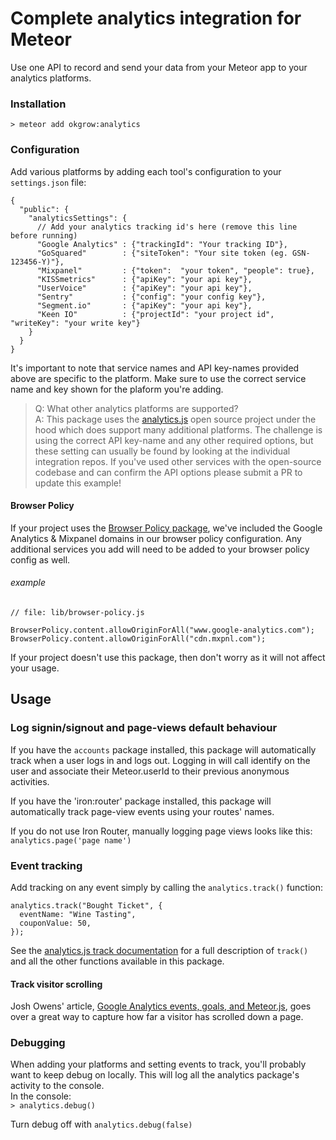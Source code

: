 # Complete analytics integration for Meteor
Use one API to record and send your data from your Meteor app to your analytics platforms. 

### Installation

`> meteor add okgrow:analytics`

### Configuration

Add various platforms by adding each tool's configuration to your `settings.json` file:

```
{
  "public": {
    "analyticsSettings": {
      // Add your analytics tracking id's here (remove this line before running)
      "Google Analytics" : {"trackingId": "Your tracking ID"},
      "GoSquared"        : {"siteToken": "Your site token (eg. GSN-123456-Y)"},
      "Mixpanel"         : {"token":  "your token", "people": true},
      "KISSmetrics"      : {"apiKey": "your api key"},
      "UserVoice"        : {"apiKey": "your api key"},
      "Sentry"           : {"config": "your config key"},
      "Segment.io"       : {"apiKey": "your api key"},
      "Keen IO"          : {"projectId": "your project id", "writeKey": "your write key"}
    }
  }
}
```

It's important to note that service names and API key-names provided above are specific to the platform. Make sure to use the correct service name and key shown for the plaform you're adding.

> Q: What other analytics platforms are supported?  
A: This package uses the [analytics.js](https://segment.com/docs/libraries/analytics.js/) open source project under the hood which does support many additional platforms. The challenge is using the correct API key-name and any other required options, but these setting can usually be found by looking at the individual integration repos. If you've used other services with the open-source codebase and can confirm the API options please submit a PR to update this example! 

#### Browser Policy

If your project uses the [Browser Policy package](https://atmospherejs.com/meteor/browser-policy), we've included the Google Analytics & Mixpanel domains in our browser policy configuration. Any additional services you add will need to be added to your browser policy config as well.

###### example
```
// file: lib/browser-policy.js

BrowserPolicy.content.allowOriginForAll("www.google-analytics.com");
BrowserPolicy.content.allowOriginForAll("cdn.mxpnl.com");
```

If your project doesn't use this package, then don't worry as it will not affect your usage.

## Usage

### Log signin/signout and page-views default behaviour

If you have the `accounts` package installed, this package will automatically track when a user logs in and logs out. Logging in will call identify on the user and associate their Meteor.userId to their previous anonymous activities.

If you have the 'iron:router' package installed, this package will automatically track page-view events using your routes' names.

If you do not use Iron Router, manually logging page views looks like this: `analytics.page('page name')`

### Event tracking

Add tracking on any event simply by calling the `analytics.track()` function:

```
analytics.track("Bought Ticket", {
  eventName: "Wine Tasting",
  couponValue: 50,
});
```

See the [analytics.js track documentation](https://segment.com/docs/libraries/analytics.js/#track) for a full description of `track()` and all the other functions available in this package.

#### Track visitor scrolling

Josh Owens' article, [Google Analytics events, goals, and Meteor.js](http://joshowens.me/google-analytics-events-goals-and-meteor-js/), goes over a great way to capture how far a visitor has scrolled down a page.

### Debugging

When adding your platforms and setting events to track, you'll probably want to keep debug on locally. This will log all the analytics package's activity to the console.  
In the console:  
`> analytics.debug()`

Turn debug off with `analytics.debug(false)`
